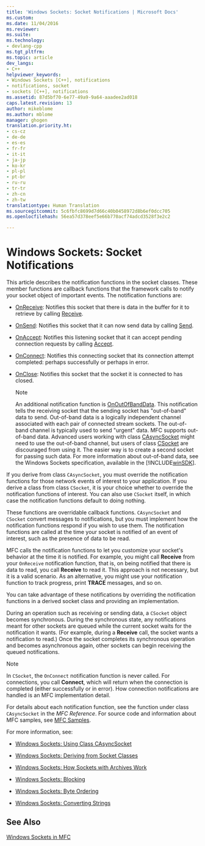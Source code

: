 ```yaml
---
title: 'Windows Sockets: Socket Notifications | Microsoft Docs'
ms.custom: 
ms.date: 11/04/2016
ms.reviewer: 
ms.suite: 
ms.technology:
- devlang-cpp
ms.tgt_pltfrm: 
ms.topic: article
dev_langs:
- C++
helpviewer_keywords:
- Windows Sockets [C++], notifications
- notifications, socket
- sockets [C++], notifications
ms.assetid: 87d5bf70-6e77-49a9-9a64-aaadee2ad018
caps.latest.revision: 13
author: mikeblome
ms.author: mblome
manager: ghogen
translation.priority.ht:
- cs-cz
- de-de
- es-es
- fr-fr
- it-it
- ja-jp
- ko-kr
- pl-pl
- pt-br
- ru-ru
- tr-tr
- zh-cn
- zh-tw
translationtype: Human Translation
ms.sourcegitcommit: 5c6fbfc8699d7d66c40b0458972d8b6ef0dcc705
ms.openlocfilehash: 56ea57d378eef5e66b770acf74adcd3528f3e2c2

---
```

# Windows Sockets: Socket Notifications
This article describes the notification functions in the socket classes. These member functions are callback functions that the framework calls to notify your socket object of important events. The notification functions are:  
  
-   [OnReceive](../mfc/reference/casyncsocket-class.md#casyncsocket__onreceive): Notifies this socket that there is data in the buffer for it to retrieve by calling [Receive](../mfc/reference/casyncsocket-class.md#casyncsocket__receive).  
  
-   [OnSend](../mfc/reference/casyncsocket-class.md#casyncsocket__onsend): Notifies this socket that it can now send data by calling [Send](../mfc/reference/casyncsocket-class.md#casyncsocket__send).  
  
-   [OnAccept](../mfc/reference/casyncsocket-class.md#casyncsocket__onaccept): Notifies this listening socket that it can accept pending connection requests by calling [Accept](../mfc/reference/casyncsocket-class.md#casyncsocket__accept).  
  
-   [OnConnect](../mfc/reference/casyncsocket-class.md#casyncsocket__onconnect): Notifies this connecting socket that its connection attempt completed: perhaps successfully or perhaps in error.  
  
-   [OnClose](../mfc/reference/casyncsocket-class.md#casyncsocket__onclose): Notifies this socket that the socket it is connected to has closed.  
  
    > [!NOTE]
    >  An additional notification function is [OnOutOfBandData](../mfc/reference/casyncsocket-class.md#casyncsocket__onoutofbanddata). This notification tells the receiving socket that the sending socket has "out-of-band" data to send. Out-of-band data is a logically independent channel associated with each pair of connected stream sockets. The out-of-band channel is typically used to send "urgent" data. MFC supports out-of-band data. Advanced users working with class [CAsyncSocket](../mfc/reference/casyncsocket-class.md) might need to use the out-of-band channel, but users of class [CSocket](../mfc/reference/csocket-class.md) are discouraged from using it. The easier way is to create a second socket for passing such data. For more information about out-of-band data, see the Windows Sockets specification, available in the [!INCLUDE[winSDK](../atl/includes/winsdk_md.md)].  
  
 If you derive from class `CAsyncSocket`, you must override the notification functions for those network events of interest to your application. If you derive a class from class `CSocket`, it is your choice whether to override the notification functions of interest. You can also use `CSocket` itself, in which case the notification functions default to doing nothing.  
  
 These functions are overridable callback functions. `CAsyncSocket` and `CSocket` convert messages to notifications, but you must implement how the notification functions respond if you wish to use them. The notification functions are called at the time your socket is notified of an event of interest, such as the presence of data to be read.  
  
 MFC calls the notification functions to let you customize your socket's behavior at the time it is notified. For example, you might call **Receive** from your `OnReceive` notification function, that is, on being notified that there is data to read, you call **Receive** to read it. This approach is not necessary, but it is a valid scenario. As an alternative, you might use your notification function to track progress, print **TRACE** messages, and so on.  
  
 You can take advantage of these notifications by overriding the notification functions in a derived socket class and providing an implementation.  
  
 During an operation such as receiving or sending data, a `CSocket` object becomes synchronous. During the synchronous state, any notifications meant for other sockets are queued while the current socket waits for the notification it wants. (For example, during a **Receive** call, the socket wants a notification to read.) Once the socket completes its synchronous operation and becomes asynchronous again, other sockets can begin receiving the queued notifications.  
  
> [!NOTE]
>  In `CSocket`, the `OnConnect` notification function is never called. For connections, you call **Connect**, which will return when the connection is completed (either successfully or in error). How connection notifications are handled is an MFC implementation detail.  
  
 For details about each notification function, see the function under class `CAsyncSocket` in the *MFC Reference*. For source code and information about MFC samples, see [MFC Samples](../visual-cpp-samples.md).  
  
 For more information, see:  
  
-   [Windows Sockets: Using Class CAsyncSocket](../mfc/windows-sockets-using-class-casyncsocket.md)  
  
-   [Windows Sockets: Deriving from Socket Classes](../mfc/windows-sockets-deriving-from-socket-classes.md)  
  
-   [Windows Sockets: How Sockets with Archives Work](../mfc/windows-sockets-how-sockets-with-archives-work.md)  
  
-   [Windows Sockets: Blocking](../mfc/windows-sockets-blocking.md)  
  
-   [Windows Sockets: Byte Ordering](../mfc/windows-sockets-byte-ordering.md)  
  
-   [Windows Sockets: Converting Strings](../mfc/windows-sockets-converting-strings.md)  
  
## See Also  
 [Windows Sockets in MFC](../mfc/windows-sockets-in-mfc.md)




<!--HONumber=Jan17_HO1-->


